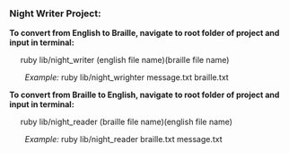 ### Night Writer Project:
**To convert from English to Braille, navigate to root folder of project and input in terminal:**

&nbsp;&nbsp;&nbsp;&nbsp; ruby lib/night_writer (english file name)(braille file name)

&nbsp;&nbsp;&nbsp;&nbsp;&nbsp;&nbsp; *Example:* ruby lib/night_wrighter message.txt braille.txt

**To convert from Braille to English, navigate to root folder of project and input in terminal:**

&nbsp;&nbsp;&nbsp;&nbsp; ruby lib/night_reader (braille file name)(english file name)

&nbsp;&nbsp;&nbsp;&nbsp;&nbsp;&nbsp; *Example:* ruby lib/night_reader braille.txt message.txt
